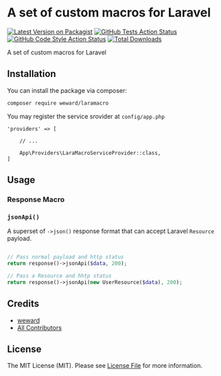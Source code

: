 # A set of custom macros for Laravel

[![Latest Version on Packagist](https://img.shields.io/packagist/v/weward/laramacro.svg?style=flat-square)](https://packagist.org/packages/weward/laramacro)
[![GitHub Tests Action Status](https://img.shields.io/github/actions/workflow/status/weward/laramacro/run-tests.yml?branch=main&label=tests&style=flat-square)](https://github.com/weward/laramacro/actions?query=workflow%3Arun-tests+branch%3Amain)
[![GitHub Code Style Action Status](https://img.shields.io/github/actions/workflow/status/weward/laramacro/fix-php-code-style-issues.yml?branch=main&label=code%20style&style=flat-square)](https://github.com/weward/laramacro/actions?query=workflow%3A"Fix+PHP+code+style+issues"+branch%3Amain)
[![Total Downloads](https://img.shields.io/packagist/dt/weward/laramacro.svg?style=flat-square)](https://packagist.org/packages/weward/laramacro)

A set of custom macros for Laravel

## Installation

You can install the package via composer:

```bash
composer require weward/laramacro
```

You may register the service srovider at `config/app.php` 

```
'providers' => [

    // ...

    App\Providers\LaraMacroServiceProvider::class,
]

```

## Usage

### Response Macro



### `jsonApi()`

A superset of `->json()` response format that can accept Laravel `Resource` payload.

```php

// Pass normal payload and http status
return response()->jsonApi($data, 200);

// Pass a Resource and hhtp status
return response()->jsonApi(new UserResource($data), 200);

```



## Credits

- [weward](https://github.com/weward)
- [All Contributors](../../contributors)

## License

The MIT License (MIT). Please see [License File](LICENSE.md) for more information.
